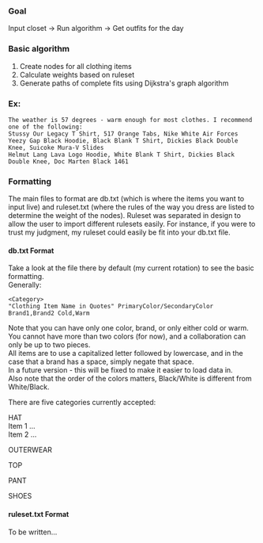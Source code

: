### Goal

Input closet -> Run algorithm -> Get outfits for the day

### Basic algorithm

1. Create nodes for all clothing items
2. Calculate weights based on ruleset
3. Generate paths of complete fits using Dijkstra's graph algorithm

### Ex:

```
The weather is 57 degrees - warm enough for most clothes. I recommend one of the following:
Stussy Our Legacy T Shirt, 517 Orange Tabs, Nike White Air Forces
Yeezy Gap Black Hoodie, Black Blank T Shirt, Dickies Black Double Knee, Suicoke Mura-V Slides
Helmut Lang Lava Logo Hoodie, White Blank T Shirt, Dickies Black Double Knee, Doc Marten Black 1461
```

### Formatting

The main files to format are db.txt (which is where the items you want to input live) and
ruleset.txt (where the rules of the way you dress are listed to determine the weight of the nodes).
Ruleset was separated in design to allow the user to import different rulesets easily. For instance, if you were
to trust my judgment, my ruleset could easily be fit into your db.txt file.

#### db.txt Format

Take a look at the file there by default (my current rotation) to see the basic formatting. </br>
Generally:

```
<Category>
"Clothing Item Name in Quotes" PrimaryColor/SecondaryColor Brand1,Brand2 Cold,Warm
```

Note that you can have only one color, brand, or only either cold or warm. </br>
You cannot have more than two colors (for now), and a collaboration can only be up to two pieces. </br>
All items are to use a capitalized letter followed by lowercase, and in the case that a brand has a space,
simply negate that space. </br>
In a future version - this will be fixed to make it easier to load data in. </br>
Also note that the order of the colors matters, Black/White is different from White/Black.

There are five categories currently accepted:

HAT </br>
Item 1 ... </br>
Item 2 ... </br>

OUTERWEAR </br>

TOP </br>

PANT </br>

SHOES </br>

#### ruleset.txt Format

To be written...
